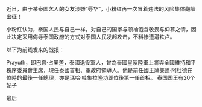 近日，由于某泰国艺人的女友涉嫌“辱华”，小粉红再一次冒着违法的风险集体翻墙出征！

小粉红认为，泰国人民与自己一样，对自己的国家与领袖饱含敬畏与仰慕之情，因此决定采用侮辱泰国政府的方式对泰国人民发起攻击，不料惨遭滑铁卢。

以下为前线发来的战报：  

Prayuth，即巴育·占奧差，泰國退役軍人，曾為泰國皇家陸軍上將與全國維持和平秩序委員會主席，現任泰國首相、軍政府領導人。他是前任國王蒲美蓬·阿杜德在位時的最後一任總理，亦是瑪哈·哇集拉隆功即位後第一任首相。  泰国国王有20个妃子  

最后 
